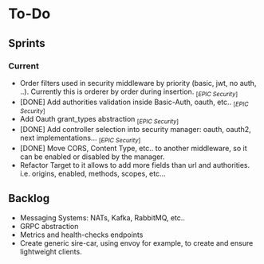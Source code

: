 # To-Do

## Sprints

### Current

- Order filters used in security middleware by priority (basic, jwt, no auth, ..). Currently this is orderer by order during insertion. <sub>[*EPIC Security*]<sub>
- [DONE] Add authorities validation inside Basic-Auth, oauth, etc.. <sub>[*EPIC Security*]<sub> 
- Add Oauth grant_types abstraction <sub>[*EPIC Security*]<sub>
- [DONE] Add controller selection into security manager: oauth, oauth2, next implementations...  <sub>[*EPIC Security*]<sub>
- [DONE] Move CORS, Content Type, etc.. to another middleware, so it can be enabled or disabled by the manager.
- Refactor Target to it allows to add more fields than url and authorities. i.e. origins, enabled, methods, scopes, etc...

## Backlog

- Messaging Systems: NATs, Kafka, RabbitMQ, etc..
- GRPC abstraction
- Metrics and health-checks endpoints
- Create generic sire-car, using envoy for example, to create and ensure lightweight clients.